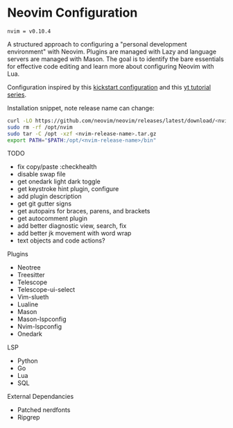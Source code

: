 # Neovim Configuration

`nvim = v0.10.4`

A structured approach to configuring a "personal development environment" with Neovim. Plugins are managed with Lazy and language servers are managed with Mason. The goal is to identify the bare essentials for effective code editing and learn more about configuring Neovim with Lua. 

Configuration inspired by this [kickstart configuration](https://github.com/rckwzrd/kickstart.nvim/tree/master) and this [yt tutorial series](https://www.youtube.com/playlist?list=PLsz00TDipIffreIaUNk64KxTIkQaGguqn). 

Installation snippet, note release name can change:
```bash
curl -LO https://github.com/neovim/neovim/releases/latest/download/<nvim-release-name>.tar.gz
sudo rm -rf /opt/nvim
sudo tar -C /opt -xzf <nvim-release-name>.tar.gz
export PATH="$PATH:/opt/<nvim-release-name>/bin"
```

TODO
- fix copy/paste :checkhealth
- disable swap file
- get onedark light dark toggle
- get keystroke hint plugin, configure
- add plugin description
- get git gutter signs
- get autopairs for braces, parens, and brackets
- get autocomment plugin
- add better diagnostic view, search, fix
- add better jk movement with word wrap
- text objects and code actions?


Plugins
- Neotree
- Treesitter
- Telescope
- Telescope-ui-select
- Vim-slueth
- Lualine
- Mason
- Mason-lspconfig
- Nvim-lspconfig
- Onedark

LSP
- Python
- Go
- Lua
- SQL

External Dependancies
- Patched nerdfonts
- Ripgrep
